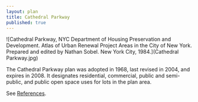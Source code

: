 ```yaml
---
layout: plan
title: Cathedral Parkway
published: true
---
```


<!---![Cathedral Parkway, NYC Department of Housing Preservation and Development. Community Development Progress Report: 1968. Prepared and edited by Nathan Sobel. New York City, 1968.](Cathedral Parkway 1968.png)-->
![Cathedral Parkway, NYC Department of Housing Preservation and Development. Atlas of Urban Renewal Project Areas in the City of New York. Prepared and edited by Nathan Sobel. New York City, 1984.](Cathedral Parkway.jpg)

The Cathedral Parkway plan was adopted in 1968, last revised in 2004, and expires in 2008. It designates residential, commercial, public and semi-public, and public open space uses for lots in the plan area.

See [References](http://www.urbanreviewer.org/#page=references.html).
